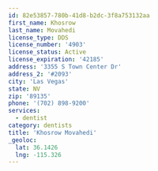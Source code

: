 ```yaml
---
id: 82e53857-780b-41d8-b2dc-3f8a753132aa
first_name: Khosrow
last_name: Movahedi
license_type: DDS
license_number: '4903'
license_status: Active
license_expiration: '42185'
address: '3355 S Town Center Dr'
address_2: '#2093'
city: 'Las Vegas'
state: NV
zip: '89135'
phone: '(702) 898-9200'
services:
  - dentist
category: dentists
title: 'Khosrow Movahedi'
_geoloc:
  lat: 36.1426
  lng: -115.326
---
```

